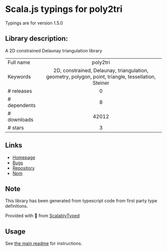 
# Scala.js typings for poly2tri

Typings are for version 1.5.0

## Library description:
A 2D constrained Delaunay triangulation library

|                    |                 |
| ------------------ | :-------------: |
| Full name          | poly2tri |
| Keywords           | 2D, constrained, Delaunay, triangulation, geometry, polygon, point, triangle, tessellation, Steiner |
| # releases         | 0 |
| # dependents       | 8 |
| # downloads        | 42012 |
| # stars            | 3 |

## Links
- [Homepage](https://github.com/r3mi/poly2tri.js)
- [Bugs](https://github.com/r3mi/poly2tri.js/issues)
- [Repository](https://github.com/r3mi/poly2tri.js)
- [Npm](https://www.npmjs.com/package/poly2tri)
    


## Note
This library has been generated from typescript code from first party type definitions.

Provided with :purple_heart: from [ScalablyTyped](https://github.com/oyvindberg/ScalablyTyped)

## Usage
See [the main readme](../../readme.md) for instructions.


